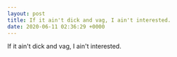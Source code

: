 ```yaml
---
layout: post
title: If it ain't dick and vag, I ain't interested.
date: 2020-06-11 02:36:29 +0000
---
```


If it ain't dick and vag, I ain't interested.

